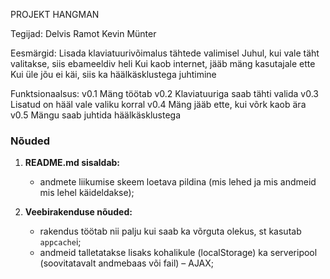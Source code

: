 PROJEKT HANGMAN

Tegijad:
        Delvis Ramot
        Kevin Münter

Eesmärgid:
          Lisada klaviatuurivõimalus tähtede valimisel
          Juhul, kui vale täht valitakse, siis ebameeldiv heli
          Kui kaob internet, jääb mäng kasutajale ette
          Kui üle jõu ei käi, siis ka häälkäsklustega juhtimine

Funktsionaalsus:
                v0.1 Mäng töötab
                v0.2 Klaviatuuriga saab tähti valida
                v0.3 Lisatud on hääl vale valiku korral
                v0.4 Mäng jääb ette, kui võrk kaob ära
                v0.5 Mängu saab juhtida häälkäsklustega


### Nõuded

1. **README.md sisaldab:**
    * andmete liikumise skeem loetava pildina (mis lehed ja mis andmeid mis lehel käideldakse);

2. **Veebirakenduse nõuded:**
    * rakendus töötab nii palju kui saab ka võrguta olekus, st kasutab `appcache`i;
    * andmeid talletatakse lisaks kohalikule (localStorage) ka serveripool (soovitatavalt andmebaas või fail) – AJAX;
